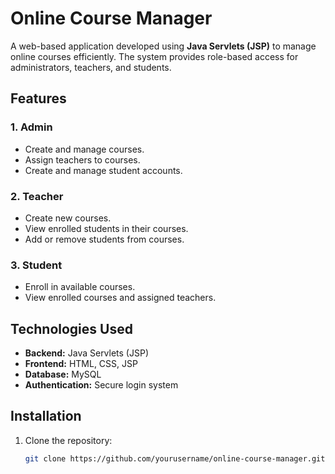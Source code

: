 # Online Course Manager

A web-based application developed using **Java Servlets (JSP)** to manage online courses efficiently. The system provides role-based access for administrators, teachers, and students.

## Features

### 1. Admin
- Create and manage courses.
- Assign teachers to courses.
- Create and manage student accounts.

### 2. Teacher
- Create new courses.
- View enrolled students in their courses.
- Add or remove students from courses.

### 3. Student
- Enroll in available courses.
- View enrolled courses and assigned teachers.

## Technologies Used
- **Backend:** Java Servlets (JSP)
- **Frontend:** HTML, CSS, JSP
- **Database:** MySQL
- **Authentication:** Secure login system

## Installation

1. Clone the repository:
   ```bash
   git clone https://github.com/yourusername/online-course-manager.git
